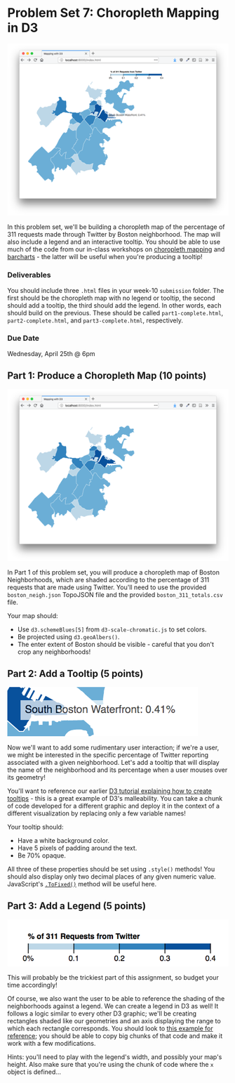 # Problem Set 7: Choropleth Mapping in D3

![Final Map](./images/final_map.png)

In this problem set, we'll be building a choropleth map of the percentage of 311 requests made through Twitter by Boston neighborhood. The map will also include a legend and an interactive tooltip. You should be able to use much of the code from our in-class workshops on [choropleth mapping](http://duspviz.mit.edu/d3-workshop/mapping-data-with-d3/) and [barcharts](http://duspviz.mit.edu/d3-workshop/intro-to-d3/) - the latter will be useful when you're producing a tooltip!

### Deliverables

You should include three `.html` files in your week-10 `submission` folder. The first should be the choropleth map with no legend or tooltip, the second should add a tooltip, the third should add the legend. In other words, each should build on the previous. These should be called `part1-complete.html`, `part2-complete.html`, and `part3-complete.html`, respectively.

### Due Date

Wednesday, April 25th @ 6pm

## Part 1: Produce a Choropleth Map (10 points)

![Choropleth](./images/choropleth.png)

In Part 1 of this problem set, you will produce a choropleth map of Boston Neighborhoods, which are shaded according to the percentage of 311 requests that are made using Twitter. You'll need to use the provided `boston_neigh.json` TopoJSON file and the provided `boston_311_totals.csv` file.

Your map should:

+ Use `d3.schemeBlues[5]` from `d3-scale-chromatic.js` to set colors.
+ Be projected using `d3.geoAlbers()`.
+ The enter extent of Boston should be visible - careful that you don't crop any neighborhoods!

## Part 2: Add a Tooltip (5 points)

![Tooltip](./images/tooltip.png)

Now we'll want to add some rudimentary user interaction; if we're a user, we might be interested in the specific percentage of Twitter reporting associated with a given neighborhood. Let's add a tooltip that will display the name of the neighborhood and its percentage when a user mouses over its geometry!

You'll want to reference our earlier [D3 tutorial explaining how to create tooltips](http://duspviz.mit.edu/d3-workshop/intro-to-d3/) - this is a great example of D3's malleability. You can take a chunk of code developed for a different graphic and deploy it in the context of a different visualization by replacing only a few variable names!

Your tooltip should:

+ Have a white background color.
+ Have 5 pixels of padding around the text.
+ Be 70% opaque.

All three of these properties should be set using `.style()` methods! You should also display only two decimal places of any given numeric value. JavaScript's [`.ToFixed()`](https://www.w3schools.com/jsref/jsref_tofixed.asp) method will be useful here.

## Part 3: Add a Legend (5 points)

![Legend](./images/legend.png)

This will probably be the trickiest part of this assignment, so budget your time accordingly!

Of course, we also want the user to be able to reference the shading of the neighborhoods against a legend. We can create a legend in D3 as well! It follows a logic similar to every other D3 graphic; we'll be creating rectangles shaded like our geometries and an axis displaying the range to which each rectangle corresponds. You should look to [this example for reference](https://bl.ocks.org/mbostock/4060606); you should be able to copy big chunks of that code and make it work with a few modifications.

Hints: you'll need to play with the legend's width, and possibly your map's height. Also make sure that you're using the chunk of code where the `x` object is defined...
